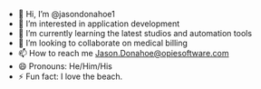 - 👋 Hi, I’m @jasondonahoe1
- 👀 I’m interested in application development
- 🌱 I’m currently learning the latest studios and automation tools
- 💞️ I’m looking to collaborate on medical billing
- 📫 How to reach me Jason.Donahoe@opiesoftware.com
- 😄 Pronouns: He/Him/His
- ⚡ Fun fact: I love the beach.

<!---
jasondonahoe1/jasondonahoe1 is a ✨ special ✨ repository because its `README.md` (this file) appears on your GitHub profile.
You can click the Preview link to take a look at your changes.
--->
